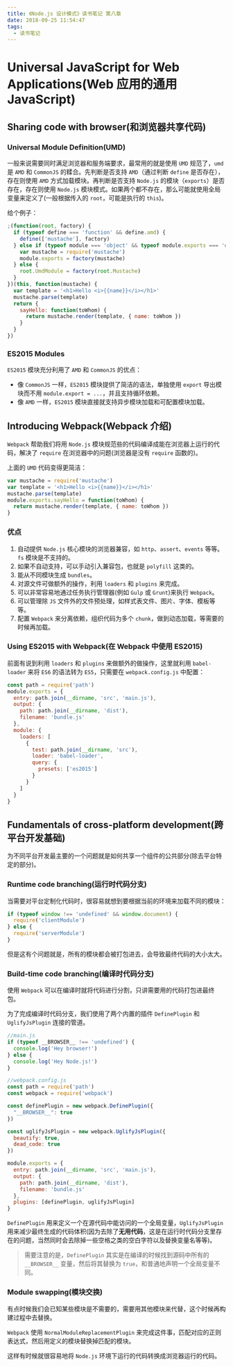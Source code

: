 ```yaml
---
title: 《Node.js 设计模式》读书笔记 第八章
date: 2018-09-25 11:54:47
tags:
  - 读书笔记
---
```


# Universal JavaScript for Web Applications(Web 应用的通用 JavaScript)

## Sharing code with browser(和浏览器共享代码)

### Universal Module Definition(UMD)

一般来说需要同时满足浏览器和服务端要求，最常用的就是使用 `UMD` 规范了，`umd` 是 `AMD` 和 `CommonJS` 的糅合。先判断是否支持 `AMD`（通过判断 `define` 是否存在），存在则使用 `AMD` 方式加载模块。再判断是否支持 `Node.js` 的模块（`exports`）是否存在，存在则使用 `Node.js` 模块模式。如果两个都不存在，那么可能就使用全局变量来定义了(一般根据传入的 `root`，可能是执行的 `this`)。

给个例子：

```js
;(function(root, factory) {
  if (typeof define === 'function' && define.amd) {
    define(['mustache'], factory)
  } else if (typeof module === 'object' && typeof module.exports === 'object') {
    var mustache = require('mustache')
    module.exports = factory(mustache)
  } else {
    root.UmdModule = factory(root.Mustache)
  }
})(this, function(mustache) {
  var template = '<h1>Hello <i>{{name}}</i></h1>'
  mustache.parse(template)
  return {
    sayHello: function(toWhom) {
      return mustache.render(template, { name: toWhom })
    }
  }
})
```

### ES2015 Modules

`ES2015` 模块充分利用了 `AMD` 和 `CommonJS` 的优点：

- 像 `CommonJS` 一样，`ES2015` 模块提供了简洁的语法，单独使用 `export` 导出模块而不用 `module.export = ...`，并且支持循环依赖。
- 像 `AMD` 一样，`ES2015` 模块直接就支持异步模块加载和可配置模块加载。

## Introducing Webpack(Webpack 介绍)

`Webpack` 帮助我们将用 `Node.js` 模块规范些的代码编译成能在浏览器上运行的代码，解决了 `require` 在浏览器中的问题(浏览器是没有 `require` 函数的)。

上面的 `UMD` 代码变得更简洁：

```js
var mustache = require('mustache')
var template = '<h1>Hello <i>{{name}}</i></h1>'
mustache.parse(template)
module.exports.sayHello = function(toWhom) {
  return mustache.render(template, { name: toWhom })
}
```

### 优点

1. 自动提供 `Node.js` 核心模块的浏览器兼容，如 `http`、`assert`、`events` 等等。`fs` 模块是不支持的。
2. 如果不自动支持，可以手动引入兼容包，也就是 `polyfill` 这类的。
3. 能从不同模块生成 `bundles`。
4. 对源文件可做额外的操作，利用 `loaders` 和 `plugins` 来完成。
5. 可以非常容易地通过任务执行管理器(例如 `Gulp` 或 `Grunt`)来执行 `Webpack`。
6. 可以管理除 `JS` 文件外的文件预处理，如样式表文件、图片、字体、模板等等。
7. 配置 `Webpack` 来分离依赖，组织代码为多个 `chunk`，做到动态加载，等需要的时候再加载。

### Using ES2015 with Webpack(在 Webpack 中使用 ES2015)

前面有说到利用 `loaders` 和 `plugins` 来做额外的做操作，这里就利用 `babel-loader` 来将 `ES6` 的语法转为 `ES5`，只需要在 `webpack.config.js` 中配置：

```js
const path = require('path')
module.exports = {
  entry: path.join(__dirname, 'src', 'main.js'),
  output: {
    path: path.join(__dirname, 'dist'),
    filename: 'bundle.js'
  },
  module: {
    loaders: [
      {
        test: path.join(__dirname, 'src'),
        loader: 'babel-loader',
        query: {
          presets: ['es2015']
        }
      }
    ]
  }
}
```

## Fundamentals of cross-platform development(跨平台开发基础)

为不同平台开发最主要的一个问题就是如何共享一个组件的公共部分(除去平台特定的部分)。

### Runtime code branching(运行时代码分支)

当需要对平台定制化代码时，很容易就想到要根据当前的环境来加载不同的模块：

```js
if (typeof window !== 'undefined' && window.document) {
  require('clientModule')
} else {
  require('serverModule')
}
```

但是这有个问题就是，所有的模块都会被打包进去，会导致最终代码的大小太大。

### Build-time code branching(编译时代码分支)

使用 `Webpack` 可以在编译时就将代码进行分割，只讲需要用的代码打包进最终包。

为了完成编译时代码分支，我们使用了两个内置的插件 `DefinePlugin` 和 `UglifyJsPlugin` 连接的管道。

```js
//main.js
if (typeof __BROWSER__ !== 'undefined') {
  console.log('Hey browser!')
} else {
  console.log('Hey Node.js!')
}
```

```js
//webpack.config.js
const path = require('path')
const webpack = require('webpack')

const definePlugin = new webpack.DefinePlugin({
  "__BROWSER__": true
})

const uglifyJsPlugin = new webpack.UglifyJsPlugin({
  beautify: true,
  dead_code: true
})

module.exports = {
  entry: path.join(__dirname, 'src', 'main.js'),
  output: {
    path: path.join(__dirname, 'dist'),
    filename: 'bundle.js'
  },
  plugins: [definePlugin, uglifyJsPlugin]
}
```

`DefinePlugin` 用来定义一个在源代码中能访问的一个全局变量，`UglifyJsPlugin` 用来减少最终生成的代码体积(因为去除了**无用代码**，这是在运行时代码分支里存在的问题，当然同时会去除掉一些空格之类的空白字符以及替换变量名等等)。

> 需要注意的是，`DefinePlugin` 其实是在编译的时候找到源码中所有的 `__BROWSER__` 变量，然后将其替换为 `true`，和普通地声明一个全局变量不同。

### Module swapping(模块交换)

有点时候我们会已知某些模块是不需要的，需要用其他模块来代替，这个时候再构建过程中去替换。

`Webpack` 使用 `NormalModuleReplacementPlugin` 来完成这件事，匹配对应的正则表达式，然后用定义的模块替换掉匹配的模块。

这样有时候就很容易地将 `Node.js` 环境下运行的代码转换成浏览器运行的代码。

